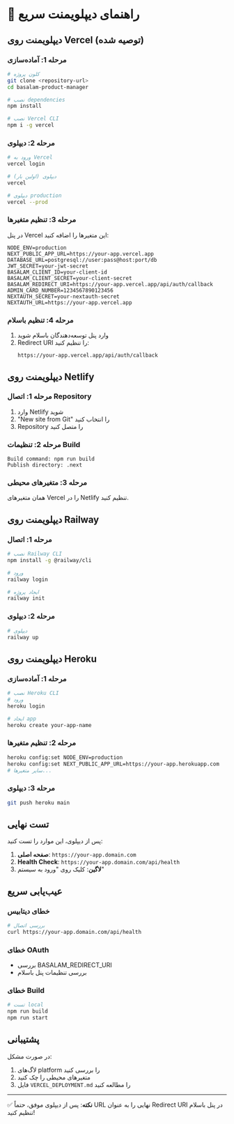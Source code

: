 # 🚀 راهنمای دیپلویمنت سریع

## دیپلویمنت روی Vercel (توصیه شده)

### مرحله 1: آماده‌سازی
```bash
# کلون پروژه
git clone <repository-url>
cd basalam-product-manager

# نصب dependencies
npm install

# نصب Vercel CLI
npm i -g vercel
```

### مرحله 2: دیپلوی
```bash
# ورود به Vercel
vercel login

# دیپلوی (اولین بار)
vercel

# دیپلوی production
vercel --prod
```

### مرحله 3: تنظیم متغیرها
در پنل Vercel این متغیرها را اضافه کنید:

```env
NODE_ENV=production
NEXT_PUBLIC_APP_URL=https://your-app.vercel.app
DATABASE_URL=postgresql://user:pass@host:port/db
JWT_SECRET=your-jwt-secret
BASALAM_CLIENT_ID=your-client-id
BASALAM_CLIENT_SECRET=your-client-secret
BASALAM_REDIRECT_URI=https://your-app.vercel.app/api/auth/callback
ADMIN_CARD_NUMBER=1234567890123456
NEXTAUTH_SECRET=your-nextauth-secret
NEXTAUTH_URL=https://your-app.vercel.app
```

### مرحله 4: تنظیم باسلام
1. وارد پنل توسعه‌دهندگان باسلام شوید
2. Redirect URI را تنظیم کنید:
   ```
   https://your-app.vercel.app/api/auth/callback
   ```

## دیپلویمنت روی Netlify

### مرحله 1: اتصال Repository
1. وارد Netlify شوید
2. "New site from Git" را انتخاب کنید
3. Repository را متصل کنید

### مرحله 2: تنظیمات Build
```
Build command: npm run build
Publish directory: .next
```

### مرحله 3: متغیرهای محیطی
همان متغیرهای Vercel را در Netlify تنظیم کنید.

## دیپلویمنت روی Railway

### مرحله 1: اتصال
```bash
# نصب Railway CLI
npm install -g @railway/cli

# ورود
railway login

# ایجاد پروژه
railway init
```

### مرحله 2: دیپلوی
```bash
# دیپلوی
railway up
```

## دیپلویمنت روی Heroku

### مرحله 1: آماده‌سازی
```bash
# نصب Heroku CLI
# ورود
heroku login

# ایجاد app
heroku create your-app-name
```

### مرحله 2: تنظیم متغیرها
```bash
heroku config:set NODE_ENV=production
heroku config:set NEXT_PUBLIC_APP_URL=https://your-app.herokuapp.com
# سایر متغیرها...
```

### مرحله 3: دیپلوی
```bash
git push heroku main
```

## تست نهایی

پس از دیپلوی، این موارد را تست کنید:

1. **صفحه اصلی**: `https://your-app.domain.com`
2. **Health Check**: `https://your-app.domain.com/api/health`
3. **لاگین**: کلیک روی "ورود به سیستم"

## عیب‌یابی سریع

### خطای دیتابیس
```bash
# بررسی اتصال
curl https://your-app.domain.com/api/health
```

### خطای OAuth
- بررسی BASALAM_REDIRECT_URI
- بررسی تنظیمات پنل باسلام

### خطای Build
```bash
# تست local
npm run build
npm run start
```

## پشتیبانی

در صورت مشکل:
1. لاگ‌های platform را بررسی کنید
2. متغیرهای محیطی را چک کنید
3. فایل `VERCEL_DEPLOYMENT.md` را مطالعه کنید

---

✅ **نکته**: پس از دیپلوی موفق، حتماً URL نهایی را به عنوان Redirect URI در پنل باسلام تنظیم کنید!